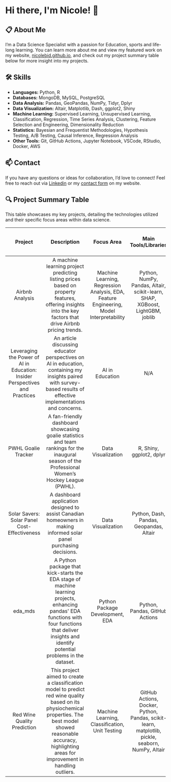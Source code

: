 # Hi there, I'm Nicole! 👋

## 📋 About Me
I’m a Data Science Specialist with a passion for Education, sports and life-long learning. You can learn more about me and view my featured work on my website, [nicolebid.github.io](https://nicolebid.github.io), and check out my project summary table below for more insight into my projects.

## 🛠 Skills
- **Languages:** Python, R
- **Databases:** MongoDB, MySQL, PostgreSQL
- **Data Analysis:** Pandas, GeoPandas, NumPy, Tidyr, Dplyr
- **Data Visualization:** Altair, Matplotlib, Dash, ggplot2, Shiny
- **Machine Learning:** Supervised Learning, Unsupervised Learning, Classification, Regression, Time Series Analysis, Clustering, Feature Selection and Engineering, Dimensionality Reduction
- **Statistics:** Bayesian and Frequentist Methodologies, Hypothesis Testing, A/B Testing, Causal Inference, Regression Analysis
- **Other Tools:** Git, GitHub Actions, Jupyter Notebook, VSCode, RStudio, Docker, AWS

## 📫 Contact

If you have any questions or ideas for collaboration, I’d love to connect! Feel free to reach out via [Linkedin](https://linkedin.com/in/nicolebidwell) or my [contact form](https://nicolebid.github.io/#contact) on my website.

## 🔍 Project Summary Table 

This table showcases my key projects, detailing the technologies utilized and their specific focus areas within data science.

| Project       | Description                          | Focus Area         | Main Tools/Libraries      | Completion Date <br> (YYYY-MM)       | Link                        |
|:-------------:|:------------------------------------:|:--------------------:|:----------------------------:|:------------:|:---------------------------:|
| Airbnb Analysis   | A machine learning project predicting listing prices based on property features, offering insights into the key factors that drive Airbnb pricing trends.   | Machine Learning, Regression Analysis, EDA, Feature Engineering, Model Interpretability  | Python, NumPy, Pandas, Altair, scikit-learn, SHAP, XGBoost, LightGBM, joblib          | 2024-09   |  [Repo](https://github.com/MoNorouzi23/Airbnb_analysis/tree/main)<br><br>[Report](https://github.com/MoNorouzi23/Airbnb_analysis/blob/main/Airbnb_analysis_report_copy.pdf) |
| Leveraging the Power of AI in Education: Insider Perspectives and Practices   | An article discussing educator perspectives on AI in education, containing my insights paired with survey-based results of effective implementations and concerns.   | AI in Education  | N/A      | 2024-08   |  [Medium Article](https://medium.com/@nrbidwell/leveraging-the-power-of-ai-in-education-insider-perspectives-and-practices-0679cb21d467) |
| PWHL Goalie Tracker     | A fan-friendly dashboard showcasing goalie statistics and team rankings for the inaugural season of the Professional Women’s Hockey League (PWHL).      | Data Visualization    | R, Shiny, ggplot2, dplyr     | 2024-07   | [Repo](https://github.com/nicolebid/pwhl_goalie_tracker)<br><br>[App](https://2wc8dv-nicole-bidwell.shinyapps.io/pwhl_goalie_tracker/)|
| Solar Savers: Solar Panel Cost-Effectiveness  | A dashboard application designed to assist Canadian homeowners in making informed solar panel purchasing decisions.      | Data Visualization      | Python, Dash, Pandas, Geopandas, Altair       | 2024-04   | [Repo](https://github.com/UBC-MDS/DSCI-532_2024_9_solar-savers)<br><br>[App](https://dsci-532-2024-9-solar-savers.onrender.com/) |
| eda_mds | A Python package that kick-starts the EDA stage of machine learning projects, enhancing pandas' EDA functions with four functions that deliver insights and identify potential problems in the dataset.  | Python Package Development, EDA  | Python, Pandas, GitHub Actions | 2024-02   |  [Repo](https://github.com/UBC-MDS/eda_mds) |
| Red Wine Quality Prediction  | This project aimed to create a classification model to predict red wine quality based on its physiochemical properties. The best model showed reasonable accuracy, highlighting areas for improvement in handling outliers.  | Machine Learning, Classification, Unit Testing  | GitHub Actions, Docker, Python, Pandas, scikit-learn, matplotlib, pickle, seaborn, NumPy, Altair      | 2023-12   |  [Repo](https://github.com/UBC-MDS/Red-Wine-Quality-Prediction)<br><br>[Report](https://ubc-mds.github.io/Red-Wine-Quality-Prediction/red_wine_quality_prediction.html) |
